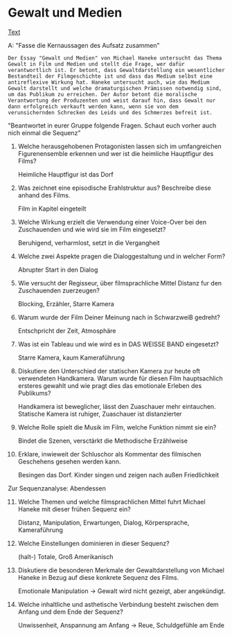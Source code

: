 # Gewalt und Medien

[Text](./gewalt-und-medien-text.md)



A: "Fasse die Kernaussagen des Aufsatz zusammen"

    Der Essay "Gewalt und Medien" von Michael Haneke untersucht das Thema Gewalt in Film und Medien und stellt die Frage, wer dafür verantwortlich ist. Er betont, dass Gewaltdarstellung ein wesentlicher Bestandteil der Filmgeschichte ist und dass das Medium selbst eine antireflexive Wirkung hat. Haneke untersucht auch, wie das Medium Gewalt darstellt und welche dramaturgischen Prämissen notwendig sind, um das Publikum zu erreichen. Der Autor betont die moralische Verantwortung der Produzenten und weist darauf hin, dass Gewalt nur dann erfolgreich verkauft werden kann, wenn sie von dem verunsichernden Schrecken des Leids und des Schmerzes befreit ist.

"Beantwortet in eurer Gruppe folgende Fragen. Schaut euch vorher auch nich einmal die Sequenz"

1. Welche herausgehobenen Protagonisten lassen sich im umfangreichen Figurenensemble erkennen und wer ist die heimliche Hauptfigur des Films?

    Heimliche Hauptfigur ist das Dorf

2. Was zeichnet eine episodische Erahlstruktur aus? Beschreibe diese anhand des Films.

    Film in Kapitel eingeteilt

3. Welche Wirkung erzielt die Verwendung einer Voice-Over bei den Zuschauenden und wie wird sie im Film eingesetzt?

    Beruhigend, verharmlost, setzt in die Vergangheit

4. Welche zwei Aspekte pragen die Dialoggestaltung und in welcher Form?

    Abrupter Start in den Dialog

5. Wie versucht der Regisseur, über filmsprachliche Mittel Distanz fur den Zuschauenden zuerzeugen?

    Blocking, Erzähler, Starre Kamera

6. Warum wurde der Film Deiner Meinung nach in SchwarzweiB gedreht?

    Entschpricht der Zeit, Atmosphäre

7. Was ist ein Tableau und wie wird es in DAS WEISSE BAND eingesetzt?

    Starre Kamera, kaum Kameraführung

8. Diskutiere den Unterschied der statischen Kamera zur heute oft verwendeten Handkamera. Warum wurde für diesen Film hauptsachlich ersteres gewahlt und wie pragt dies das emotionale Erleben des Publikums?

    Handkamera ist beweglicher, lässt den Zuaschauer mehr eintauchen. Statische Kamera ist ruhiger, Zuaschauer ist distanzierter
    
9. Welche Rolle spielt die Musik im Film, welche Funktion nimmt sie ein?

    Bindet die Szenen, versctärkt die Methodische Erzählweise

10. Erklare, inwieweit der Schluschor als Kommentar des filmischen Geschehens gesehen werden kann.

    Besingen das Dorf. Kinder singen und zeigen nach außen Friedlichkeit

Zur Sequenzanalyse: Abendessen

11. Welche Themen und welche filmsprachlichen Mittel fuhrt Michael Haneke mit dieser frühen Sequenz ein?

    Distanz, Manipulation, Erwartungen, Dialog, Körpersprache, Kameraführung

12. Welche Einstellungen dominieren in dieser Sequenz?

    (halt-) Totale, Groß Amerikanisch

13. Diskutiere die besonderen Merkmale der Gewaltdarstellung von Michael Haneke in Bezug auf diese konkrete Sequenz des Films.

    Emotionale Manipulation -> Gewalt wird nicht gezeigt, aber angekündigt.

14. Welche inhaltliche und asthetische Verbindung besteht zwischen dem Anfang und dem Ende der Sequenz?

    Unwissenheit, Anspannung am Anfang -> Reue, Schuldgefühle am Ende



## 